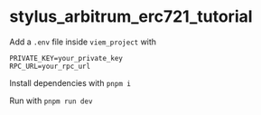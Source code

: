 # stylus_arbitrum_erc721_tutorial
Add a `.env` file inside `viem_project` with

```
PRIVATE_KEY=your_private_key
RPC_URL=your_rpc_url
```
Install dependencies with `pnpm i`

Run with `pnpm run dev`